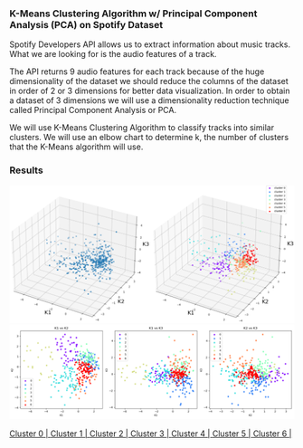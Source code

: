 
### K-Means Clustering Algorithm w/ Principal Component Analysis (PCA) on Spotify Dataset

Spotify Developers API allows us to extract information about music tracks. What we are looking for is the audio features of a track.

The API returns 9 audio features for each track because of the huge dimensionality of the dataset we should reduce the columns of the dataset in order of 2 or 3 dimensions for better data visualization. In order to obtain a dataset of 3 dimensions we will use a dimensionality reduction technique called Principal Component Analysis or PCA.

We will use K-Means Clustering Algorithm to classify tracks into similar clusters. We will use an elbow chart to determine k, the number of clusters that the K-Means algorithm will use.

### Results
![3D Representation](https://github.com/josh-truong/spotify-kmeans/blob/main/demo.png)
![2D Representation](https://github.com/josh-truong/spotify-kmeans/blob/main/PCA%202D%20Clusters.png)

[Cluster 0 | ](https://open.spotify.com/playlist/3C6QUaAMJQwwkBPZSxYMR7)
[Cluster 1 | ](https://open.spotify.com/playlist/0lewEz46HxvvsrqrMqvxZ0)
[Cluster 2 | ](https://open.spotify.com/playlist/15XASDIJAv1biPeHVqMZ8y)
[Cluster 3 | ](https://open.spotify.com/playlist/5cSwYfTJmdHrJtDZGrt4PQ)
[Cluster 4 | ](https://open.spotify.com/playlist/5RjAESsCLVwY7qE2h0gQuE)
[Cluster 5 | ](https://open.spotify.com/playlist/70MkJHozNry5wQM9ah5hMu)
[Cluster 6 | ](https://open.spotify.com/playlist/2FTjPcYvq7k4HBhz61BKKt)
